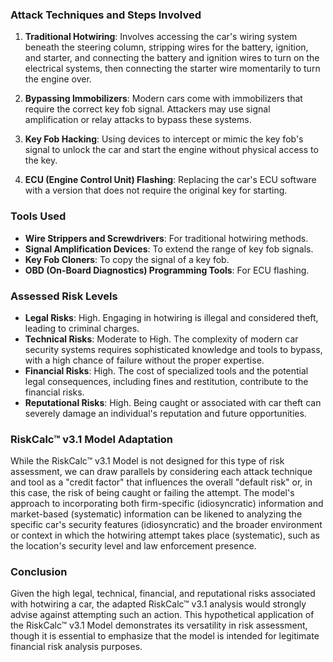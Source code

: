 ### Attack Techniques and Steps Involved

1. **Traditional Hotwiring**: Involves accessing the car's wiring system beneath the steering column, stripping wires for the battery, ignition, and starter, and connecting the battery and ignition wires to turn on the electrical systems, then connecting the starter wire momentarily to turn the engine over.

2. **Bypassing Immobilizers**: Modern cars come with immobilizers that require the correct key fob signal. Attackers may use signal amplification or relay attacks to bypass these systems.

3. **Key Fob Hacking**: Using devices to intercept or mimic the key fob's signal to unlock the car and start the engine without physical access to the key.

4. **ECU (Engine Control Unit) Flashing**: Replacing the car's ECU software with a version that does not require the original key for starting.

### Tools Used

- **Wire Strippers and Screwdrivers**: For traditional hotwiring methods.
- **Signal Amplification Devices**: To extend the range of key fob signals.
- **Key Fob Cloners**: To copy the signal of a key fob.
- **OBD (On-Board Diagnostics) Programming Tools**: For ECU flashing.

### Assessed Risk Levels

- **Legal Risks**: High. Engaging in hotwiring is illegal and considered theft, leading to criminal charges.
- **Technical Risks**: Moderate to High. The complexity of modern car security systems requires sophisticated knowledge and tools to bypass, with a high chance of failure without the proper expertise.
- **Financial Risks**: High. The cost of specialized tools and the potential legal consequences, including fines and restitution, contribute to the financial risks.
- **Reputational Risks**: High. Being caught or associated with car theft can severely damage an individual's reputation and future opportunities.

### RiskCalc™ v3.1 Model Adaptation

While the RiskCalc™ v3.1 Model is not designed for this type of risk assessment, we can draw parallels by considering each attack technique and tool as a "credit factor" that influences the overall "default risk" or, in this case, the risk of being caught or failing the attempt. The model's approach to incorporating both firm-specific (idiosyncratic) information and market-based (systematic) information can be likened to analyzing the specific car's security features (idiosyncratic) and the broader environment or context in which the hotwiring attempt takes place (systematic), such as the location's security level and law enforcement presence.

### Conclusion

Given the high legal, technical, financial, and reputational risks associated with hotwiring a car, the adapted RiskCalc™ v3.1 analysis would strongly advise against attempting such an action. This hypothetical application of the RiskCalc™ v3.1 Model demonstrates its versatility in risk assessment, though it is essential to emphasize that the model is intended for legitimate financial risk analysis purposes.

